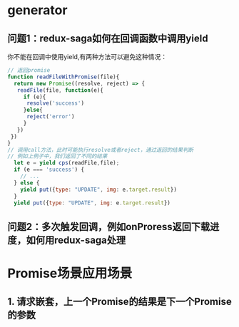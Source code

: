 
# generator

## 问题1：redux-saga如何在回调函数中调用yield
你不能在回调中使用yield,有两种方法可以避免这种情况：

```js
// 返回promise
function readFileWithPromise(file){
  return new Promise((resolve, reject) => {
   readFile(file, function(e){
     if (e){
      resolve('success')
     }else{
      reject('error')
     }
   })
 })
}
// 调用call方法，此时可能执行resolve或者reject，通过返回的结果判断
// 例如上例子中，我们返回了不同的结果
  let e = yield cps(readFile,file);
  if (e === 'success') {
    // ...
  } else {
    yield put({type: "UPDATE", img: e.target.result})
  }
  yield put({type: "UPDATE", img: e.target.result})
```

## 问题2：多次触发回调，例如onProress返回下载进度，如何用redux-saga处理





# Promise场景应用场景

## 1. 请求嵌套，上一个Promise的结果是下一个Promise的参数
